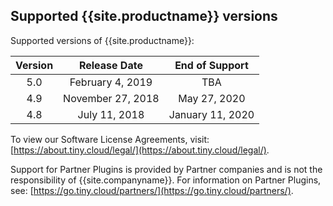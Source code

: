## Supported {{site.productname}} versions

Supported versions of {{site.productname}}:

|Version| Release Date      |End of Support    |
|:-----:|:-----------------:|:----------------:|
| 5.0   | February 4, 2019  | TBA              |
| 4.9   | November 27, 2018 | May 27, 2020     |
| 4.8   | July 11, 2018     | January 11, 2020 |


To view our Software License Agreements, visit: [https://about.tiny.cloud/legal/](https://about.tiny.cloud/legal/).

Support for Partner Plugins is provided by Partner companies and is not the responsibility of {{site.companyname}}. For information on Partner Plugins, see: [https://go.tiny.cloud/partners/](https://go.tiny.cloud/partners/).